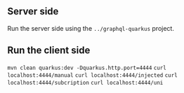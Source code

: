 ## Server side
Run the server side using the `../graphql-quarkus` project.

## Run the client side
`mvn clean quarkus:dev -Dquarkus.http.port=4444`
`curl localhost:4444/manual`
`curl localhost:4444/injected`
`curl localhost:4444/subcription`
`curl localhost:4444/uni`
